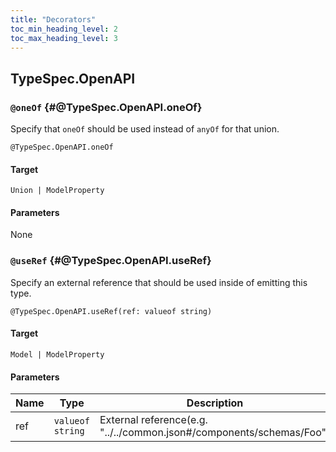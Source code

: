 ```yaml
---
title: "Decorators"
toc_min_heading_level: 2
toc_max_heading_level: 3
---
```


## TypeSpec.OpenAPI

### `@oneOf` {#@TypeSpec.OpenAPI.oneOf}

Specify that `oneOf` should be used instead of `anyOf` for that union.

```typespec
@TypeSpec.OpenAPI.oneOf
```

#### Target

`Union | ModelProperty`

#### Parameters

None

### `@useRef` {#@TypeSpec.OpenAPI.useRef}

Specify an external reference that should be used inside of emitting this type.

```typespec
@TypeSpec.OpenAPI.useRef(ref: valueof string)
```

#### Target

`Model | ModelProperty`

#### Parameters

| Name | Type             | Description                                                          |
| ---- | ---------------- | -------------------------------------------------------------------- |
| ref  | `valueof string` | External reference(e.g. "../../common.json#/components/schemas/Foo") |
